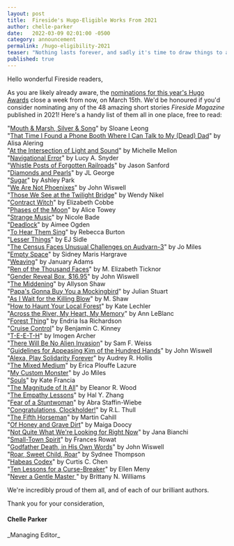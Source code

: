 ```yaml
---
layout: post
title:  Fireside's Hugo-Eligible Works From 2021
author: chelle-parker
date:   2022-03-09 02:01:00 -0500
category: announcement
permalink: /hugo-eligibility-2021
teaser: "Nothing lasts forever, and sadly it's time to draw things to a close."
published: true
---
```

Hello wonderful Fireside readers,

As you are likely already aware, the [nominations for this year's Hugo Awards](https://chicon.org/home/whats-happening/hugo-awards/) close a week from now, on March 15th. We'd be honoured if you'd consider nominating any of the 48 amazing short stories _Fireside Magazine_ published in 2021! Here's a handy list of them all in one place, free to read:

"[Mouth & Marsh, Silver & Song](https://firesidefiction.com/mouth-and-marsh-silver-and-song)" by Sloane Leong<br  />
"[That Time I Found a Phone Booth Where I Can Talk to My (Dead) Dad](https://firesidefiction.com/that-time-i-found-a-phone-booth-where-i-can-talk-to-my-dead-dad)" by Alisa Alering<br  />
"[At the Intersection of Light and Sound](https://firesidefiction.com/at-the-intersection-of-light-and-sound)" by Michelle Mellon<br  />
"[Navigational Error](https://firesidefiction.com/navigational-error)" by Lucy A. Snyder<br  />
"[Whistle Posts of Forgotten Railroads](https://firesidefiction.com/whistle-posts-of-forgotten-railroads)" by Jason Sanford<br  />
"[Diamonds and Pearls](https://firesidefiction.com/diamonds-and-pearls)" by JL George<br  />
"[Sugar](https://firesidefiction.com/sugar)" by Ashley Park<br  />
"[We Are Not Phoenixes](https://firesidefiction.com/we-are-not-phoenixes)" by John Wiswell<br  />
"[Those We See at the Twilight Bridge](https://firesidefiction.com/those-we-see-at-the-twilight-bridge)" by Wendy Nikel<br  />
"[Contract Witch](https://firesidefiction.com/contract-witch)" by Elizabeth Cobbe<br  />
"[Phases of the Moon](https://firesidefiction.com/phases-of-the-moon)" by Alice Towey<br  />
"[Strange Music](https://firesidefiction.com/strange-music)" by Nicole Bade<br  />
"[Deadlock](https://firesidefiction.com/deadlock)" by Aimee Ogden<br  />
"[To Hear Them Sing](https://firesidefiction.com/to-hear-them-sing)" by Rebecca Burton<br  />
"[Lesser Things](https://firesidefiction.com/lesser-things)" by EJ Sidle<br  />
"[The Census Faces Unusual Challenges on Audvarn-3](https://firesidefiction.com/the-census-faces-unusual-challenges-on-audvarn-3)" by Jo Miles<br  />
"[Empty Space](https://firesidefiction.com/empty-space)" by Sidney Maris Hargrave<br  />
"[Weaving](https://firesidefiction.com/weaving)" by January Adams<br  />
"[Ren of the Thousand Faces](https://firesidefiction.com/ren-of-the-thousand-faces)" by M. Elizabeth Ticknor<br  />
"[Gender Reveal Box, $16.95](https://firesidefiction.com/gender-reveal-box-1695)" by John Wiswell<br  />
"[The Middening](https://firesidefiction.com/the-middening)" by Allyson Shaw<br  />
"[Papa's Gonna Buy You a Mockingbird](https://firesidefiction.com/papas-gonna-buy-you-a-mockingbird)" by Julian Stuart<br  />
"[As I Wait for the Killing Blow](https://firesidefiction.com/as-i-wait-for-the-killing-blow)" by M. Shaw<br  />
"[How to Haunt Your Local Forest](https://firesidefiction.com/how-to-haunt-your-local-forest)" by Kate Lechler<br  />
"[Across the River, My Heart, My Memory](https://firesidefiction.com/across-the-river-my-heart-my-memory)" by Ann LeBlanc<br  />
"[Forest Thing](https://firesidefiction.com/forest-thing)" by Endria Isa Richardson<br  />
"[Cruise Control](https://firesidefiction.com/cruise-control)" by Benjamin C. Kinney<br  />
"[T-E-E-T-H](https://firesidefiction.com/t-e-e-t-h)" by Imogen Archer<br  />
"[There Will Be No Alien Invasion](https://firesidefiction.com/there-will-be-no-alien-invasion)" by Sam F. Weiss<br  />
"[Guidelines for Appeasing Kim of the Hundred Hands](https://firesidefiction.com/guidelines-for-appeasing-kim-of-the-hundred-hands)" by John Wiswell<br  />
"[Alexa, Play Solidarity Forever](https://firesidefiction.com/alexa-play-solidarity-forever)" by Audrey R. Hollis<br  />
"[The Mixed Medium](https://firesidefiction.com/the-mixed-medium)" by Erica Plouffe Lazure<br  />
"[My Custom Monster](https://firesidefiction.com/my-custom-monster)" by Jo Miles<br  />
"[Souls](https://firesidefiction.com/souls)" by Kate Francia<br  />
"[The Magnitude of It All](https://firesidefiction.com/the-magnitude-of-it-all)" by Eleanor R. Wood<br  />
"[The Empathy Lessons](https://firesidefiction.com/the-empathy-lessons)" by Hal Y. Zhang<br  />
"[Fear of a Stuntwoman](https://firesidefiction.com/fear-of-a-stuntwoman)" by Abra Staffin-Wiebe<br  />
"[Congratulations, Clockholder!](https://firesidefiction.com/congratulations-clockholder)" by R.L. Thull<br  />
"[The Fifth Horseman](https://firesidefiction.com/the-fifth-horseman)" by Martin Cahill<br  />
"[Of Honey and Grave Dirt](https://firesidefiction.com/of-honey-and-grave-dirt)" by Maiga Doocy<br  />
"[Not Quite What We're Looking for Right Now](https://firesidefiction.com/not-quite-what-were-looking-for-right-now)" by Jana Bianchi<br  />
"[Small-Town Spirit](https://firesidefiction.com/small-town-spirit)" by Frances Rowat<br  />
"[Godfather Death, in His Own Words](https://firesidefiction.com/godfather-death-in-his-own-words)" by John Wiswell<br  />
"[Roar, Sweet Child, Roar](https://firesidefiction.com/roar-sweet-child-roar)" by Sydnee Thompson<br  />
"[Habeas Codex](https://firesidefiction.com/habeas-codex)" by Curtis C. Chen<br  />
"[Ten Lessons for a Curse-Breaker](https://firesidefiction.com/ten-lessons-for-a-curse-breaker)" by Ellen Meny<br  />
"[Never a Gentle Master ](https://firesidefiction.com/never-a-gentle-master)" by Brittany N. Williams<br  />

We're incredibly proud of them all, and of each of our brilliant authors.

Thank you for your consideration,<br  />
<h4>Chelle Parker</h4>
_Managing Editor_
